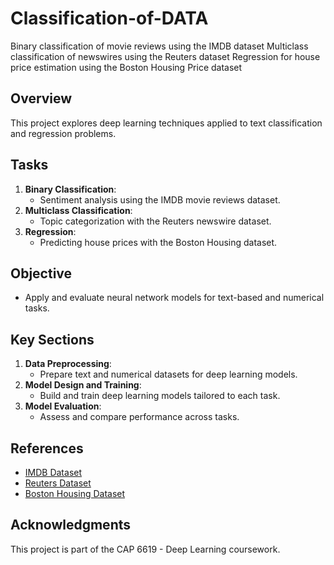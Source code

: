 # Classification-of-DATA
Binary classification of movie reviews using the IMDB dataset Multiclass classification of newswires using the Reuters dataset Regression for house price estimation using the Boston Housing Price dataset
## Overview
This project explores deep learning techniques applied to text classification and regression problems.

## Tasks
1. **Binary Classification**:
   - Sentiment analysis using the IMDB movie reviews dataset.
2. **Multiclass Classification**:
   - Topic categorization with the Reuters newswire dataset.
3. **Regression**:
   - Predicting house prices with the Boston Housing dataset.

## Objective
- Apply and evaluate neural network models for text-based and numerical tasks.

## Key Sections
1. **Data Preprocessing**:
   - Prepare text and numerical datasets for deep learning models.
2. **Model Design and Training**:
   - Build and train deep learning models tailored to each task.
3. **Model Evaluation**:
   - Assess and compare performance across tasks.

## References
- [IMDB Dataset](https://www.tensorflow.org/datasets/catalog/imdb_reviews)
- [Reuters Dataset](https://keras.io/api/datasets/reuters/)
- [Boston Housing Dataset](https://keras.io/api/datasets/boston_housing/)

## Acknowledgments
This project is part of the CAP 6619 - Deep Learning coursework.
